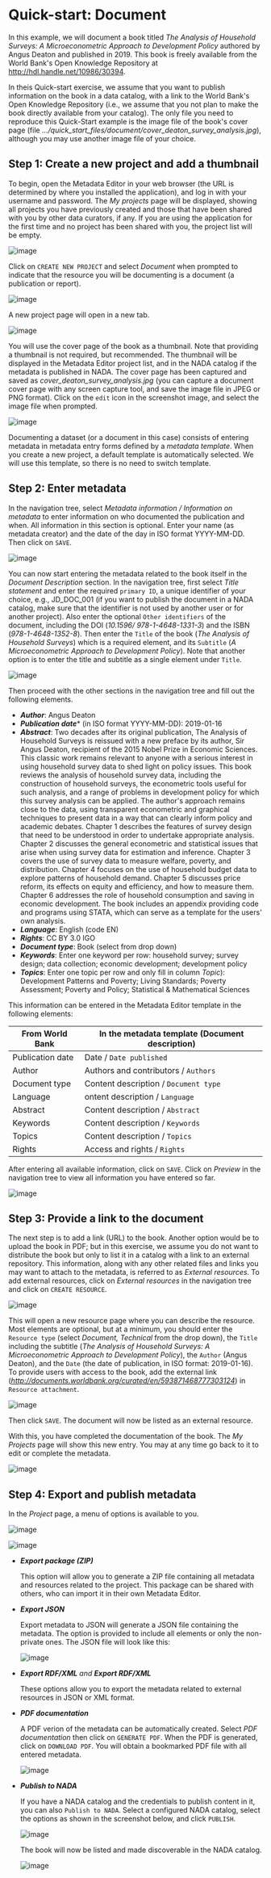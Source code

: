 # Quick-start: Document

In this example, we will document a book titled *The Analysis of Household Surveys: A Microeconometric Approach to Development Policy* authored by Angus Deaton and published in 2019. This book is freely available from the World Bank's Open Knowledge Repository at http://hdl.handle.net/10986/30394. 

In theis Quick-start exercise, we assume that you want to publish information on the book in a data catalog, with a link to the World Bank's Open Knowledge Repository (i.e., we assume that you not plan to make the book directly available from your catalog). The only file you need to reproduce this Quick-Start example is the image file of the book's cover page (file *.../quick_start_files/document/cover_deaton_survey_analysis.jpg*), although you may use another image file of your choice.


## Step 1: Create a new project and add a thumbnail

To begin, open the Metadata Editor in your web browser (the URL is determined by where you installed the application), and log in with your username and password. The *My projects* page will be displayed, showing all projects you have previously created and those that have been shared with you by other data curators, if any. If you are using the application for the first time and no project has been shared with you, the project list will be empty.

![image](img/ME_UG_v1-0-0_quick_start_document_project_page.png)

Click on `CREATE NEW PROJECT` and select *Document* when prompted to indicate that the resource you will be documenting is a document (a publication or report).

![image](img/ME_UG_v1-0-0_quick_start_document_create_project_types.png)
  
A new project page will open in a new tab.

![image](img/ME_UG_v1-0-0_quick_start_document_new_project_home.png)

You will use the cover page of the book as a thumbnail. Note that providing a thumbnail is not required, but recommended. The thumbnail will be displayed in the Metadata Editor project list, and in the NADA catalog if the metadata is published in NADA. The cover page has been captured and saved as *cover_deaton_survey_analysis.jpg* (you can capture a document cover page with any screen capture tool, and save the image file in JPEG or PNG format). Click on the `edit` icon in the screenshot image, and select the image file when prompted. 

![image](img/ME_UG_v1-0-0_quick_start_document_edit_thumbnail.png)

Documenting a dataset (or a document in this case) consists of entering metadata in metadata entry forms defined by a *metadata template*. When you create a new project, a default template is automatically selected. We will use this template, so there is no need to switch template. 


## Step 2: Enter metadata

In the navigation tree, select *Metadata information / Information on metadata* to enter information on who documented the publication and when. All information in this section is optional. Enter your name (as metadata creator) and the date of the day in ISO format YYYY-MM-DD. Then click on `SAVE`.

![image](img/ME_UG_v1-0-0_quick_start_document_metadata_information_save.png)

You can now start entering the metadata related to the book itself in the *Document Description* section. In the navigation tree, first select *Title statement* and enter the required `primary ID`, a unique identifier of your choice, e.g., JD_DOC_001 (if you want to publish the document in a NADA catalog, make sure that the identifier is not used by another user or for another project). Also enter the optional `Other identifiers` of the document, including the DOI (*10.1596/ 978-1-4648-1331-3*) and the ISBN (*978-1-4648-1352-8*). Then enter the `Title` of the book (*The Analysis of Household Surveys*) which is a required element, and its `Subtitle` (*A Microeconometric Approach to Development Policy*). Note that another option is to enter the title and subtitle as a single element under `Title`. 

![image](img/ME_UG_v1-0-0_quick_start_document_title_statement.png)

Then proceed with the other sections in the navigation tree and fill out the following elements. 

- ***Author***: Angus Deaton
- ***Publication date**** (in ISO format YYYY-MM-DD): 2019-01-16
- ***Abstract***: Two decades after its original publication, The Analysis of Household Surveys is reissued with a new preface by its author, Sir Angus Deaton, recipient of the 2015 Nobel Prize in Economic Sciences. This classic work remains relevant to anyone with a serious interest in using household survey data to shed light on policy issues. This book reviews the analysis of household survey data, including the construction of household surveys, the econometric tools useful for such analysis, and a range of problems in development policy for which this survey analysis can be applied. The author's approach remains close to the data, using transparent econometric and graphical techniques to present data in a way that can clearly inform policy and academic debates. Chapter 1 describes the features of survey design that need to be understood in order to undertake appropriate analysis. Chapter 2 discusses the general econometric and statistical issues that arise when using survey data for estimation and inference. Chapter 3 covers the use of survey data to measure welfare, poverty, and distribution. Chapter 4 focuses on the use of household budget data to explore patterns of household demand. Chapter 5 discusses price reform, its effects on equity and efficiency, and how to measure them. Chapter 6 addresses the role of household consumption and saving in economic development. The book includes an appendix providing code and programs using STATA, which can serve as a template for the users' own analysis.
- ***Language***: English (code EN)
- ***Rights***: CC BY 3.0 IGO
- ***Document type***: Book (select from drop down)
- ***Keywords***: Enter one keyword per row: household survey; survey design; data collection; economic development; development policy 
- ***Topics***: Enter one topic per row and only fill in column *Topic*): Development Patterns and Poverty; Living Standards; Poverty Assessment; Poverty and Policy; Statistical & Mathematical Sciences

This information can be entered in the Metadata Editor template in the following elements: 

| From World Bank           | In the metadata template (Document description)                             | 
| ------------------------- | --------------------------------------------------------------------------- | 
| Publication date          | Date / `Date published`                                                     |
| Author                    | Authors and contributors / `Authors`                                        |
| Document type             | Content description / `Document type`                                       | 
| Language                  | ontent description / `Language`                                             | 
| Abstract                  | Content description / `Abstract`                                            |
| Keywords                  | Content description / `Keywords`                                            |
| Topics                    | Content description / `Topics`                                              | 
| Rights                    | Access and rights / `Rights`                                                |

After entering all available information, click on `SAVE`. Click on *Preview* in the navigation tree to view all information you have entered so far.

![image](img/ME_UG_v1-0-0_quick_start_document_preview_page.png)


## Step 3: Provide a link to the document

The next step is to add a link (URL) to the book. Another option would be to upload the book in PDF; but in this exercise, we assume you do not want to distribute the book but only to list it in a catalog with a link to an external repository. This information, along with any other related files and links you may want to attach to the metadata, is referred to as *External resources*. To add external resources, click on *External resources* in the navigation tree and click on `CREATE RESOURCE`. 

![image](img/ME_UG_v1-0-0_quick_start_document_create_resource.png)

This will open a new resource page where you can describe the resource. Most elements are optional, but at a minimum, you should enter the `Resource type` (select *Document, Technical* from the drop down), the `Title` including the subtitle (*The Analysis of Household Surveys: A Microeconometric Approach to Development Policy*), the `Author` (Angus Deaton), and the `Date` (the date of publication, in ISO format: 2019-01-16). To provide users with access to the book, add the external link (*http://documents.worldbank.org/curated/en/593871468777303124*) in `Resource attachment`. 

![image](img/ME_UG_v1-0-0_quick_start_url_resource_attachement.png)

Then click `SAVE`. The document will now be listed as an external resource.

With this, you have completed the documentation of the book. The *My Projects* page will show this new entry. You may at any time go back to it to edit or complete the metadata.

![image](img/ME_UG_v1-0-0_quick_start_document_project_page_with_project.png)


## Step 4: Export and publish metadata

In the *Project* page, a menu of options is available to you. 

![image](img/ME_UG_v1-0-0_quick_start_document_actions.png)

![image](img/ME_UG_v1-0-0_quick_start_document_actions_menu.png)


- ***Export package (ZIP)***

  This option will allow you to generate a ZIP file containing all metadata and resources related to the project. This package can be shared with others, who can import it in their own Metadata Editor.


- ***Export JSON***

  Export metadata to JSON will generate a JSON file containing the metadata. The option is provided to include all elements or only the non-private ones. The JSON file will look like this:

  ![image](img/ME_UG_v1-0-0_quick_start_document_action_JSON_exported.png)


- ***Export RDF/XML** and **Export RDF/XML***

  These options allow you to export the metadata related to external resources in JSON or XML format.

  
- ***PDF documentation***

  A PDF verion of the metadata can be automatically created. Select *PDF documentation* then click on `GENERATE PDF`. When the PDF is generated, click on `DOWNLOAD PDF`. You will obtain a bookmarked PDF file with all entered metadata.

  ![image](img/ME_UG_v1-0-0_quick_start_document_exported_to_PDF.png)


- ***Publish to NADA***

  If you have a NADA catalog and the credentials to publish content in it, you can also `Publish to NADA`. Select a configured NADA catalog, select the options as shown in the screenshot below, and click `PUBLISH`. 

  ![image](img/ME_UG_v1-0-0_quick_start_document_action_export_to_NADA.png)

  The book will now be listed and made discoverable in the NADA catalog.

  ![image](img/ME_UG_v1-0-0_quick_start_document_Deaton_in_NADA.png)

